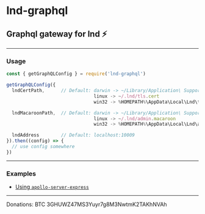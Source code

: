 # lnd-graphql

## Graphql gateway for lnd ⚡️

---

### Usage

```js
const { getGraphQLConfig } = require('lnd-graphql')

getGraphQLConfig({
  lndCertPath,      // Default: darwin -> ~/Library/Application\ Support/Lnd/tls.cert 
                                linux -> ~/.lnd/tls.cert
                                win32 -> %HOMEPATH%\AppData\Local\Lnd\tls.cert

  lndMacaroonPath,  // Default: darwin -> ~/Library/Application\ Support/Lnd/admin.macaroon
                                linux -> ~/.lnd/admin.macaroon
                                win32 -> %HOMEPATH%\AppData\Local\Lnd\admin.macaroon

  lndAddress        // Default: localhost:10009  
}).then((config) => {
  // use config somewhere
})
```

---

### Examples

- [Using `apollo-server-express`](https://github.com/aynik/lnd-graphql/tree/master/examples/express-graphql)

---

Donations: BTC 3GHUWZ47MS3Yuyr7g8M3NwtmK2TAKhNVAh 
